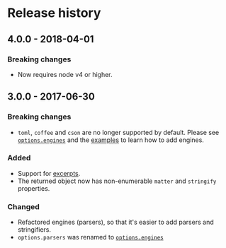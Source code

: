 # Release history

## 4.0.0 - 2018-04-01

### Breaking changes

- Now requires node v4 or higher. 


## 3.0.0 - 2017-06-30

### Breaking changes

- `toml`, `coffee` and `cson` are no longer supported by default. Please see [`options.engines`](node_modules/gray-matter/README.md#optionsengines) and the [examples](./examples) to learn how to add engines.

### Added

- Support for [excerpts](node_modules/gray-matter/README.md#optionsexcerpt).
- The returned object now has non-enumerable `matter` and `stringify` properties.

### Changed

- Refactored engines (parsers), so that it's easier to add parsers and stringifiers.
- `options.parsers` was renamed to [`options.engines`](node_modules/gray-matter/README.md#optionsengines)
